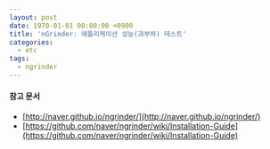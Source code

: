 ```yaml
---
layout: post
date: 1970-01-01 00:00:00 +0900
title: 'nGrinder: 애플리케이션 성능(과부하) 테스트'
categories:
  - etc
tags:
  - ngrinder
---
```


#### 참고 문서
- [http://naver.github.io/ngrinder/](http://naver.github.io/ngrinder/)
- [https://github.com/naver/ngrinder/wiki/Installation-Guide](https://github.com/naver/ngrinder/wiki/Installation-Guide)
